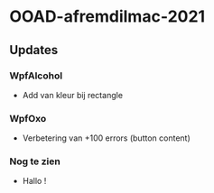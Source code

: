 # OOAD-afremdilmac-2021

## Updates 
### WpfAlcohol
* Add van kleur bij rectangle

### WpfOxo
* Verbetering van +100 errors (button content)

### Nog te zien
* Hallo !

